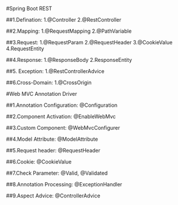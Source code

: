 #Spring Boot REST

##1.Defination: 
    1.@Controller
    2.@RestController

##2.Mapping:
    1.@RequestMapping
    2.@PathVariable

##3.Request:
    1.@RequestParam
    2.@RequestHeader
    3.@CookieValue
    4.RequestEntity

##4.Response:
    1.@ResponseBody
    2.ResponseEntity

##5. Exception:
    1.@RestControllerAdvice

##6.Cross-Domain:
    1.@CrossOrigin


#Web MVC Annotation Driver

##1.Annotation Configuration:
    @Configuration

##2.Component Activation:
    @EnableWebMvc

##3.Custom Component:
    @WebMvcConfigurer

##4.Model Attribute:
    @ModelAttribute

##5.Request header:
    @RequestHeader

##6.Cookie:
    @CookieValue

##7.Check Parameter:
    @Valid, @Validated

##8.Annotation Processing:
    @ExceptionHandler

##9.Aspect Advice:
    @ControllerAdvice
